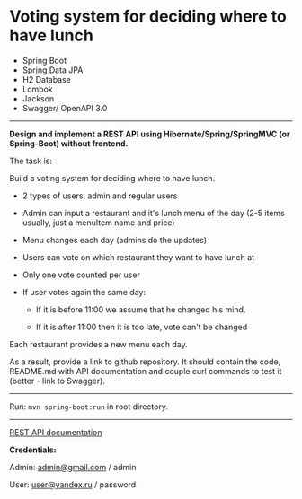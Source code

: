 # **Voting system for deciding where to have lunch**

- Spring Boot
- Spring Data JPA
- H2 Database
- Lombok
- Jackson
- Swagger/ OpenAPI 3.0

------------------------
**Design and implement a REST API using Hibernate/Spring/SpringMVC (or Spring-Boot) without frontend.**

The task is:

Build a voting system for deciding where to have lunch.

* 2 types of users: admin and regular users

* Admin can input a restaurant and it's lunch menu of the day (2-5 items usually, just a menuItem name and price)

* Menu changes each day (admins do the updates)

* Users can vote on which restaurant they want to have lunch at

* Only one vote counted per user

* If user votes again the same day:
   
  * If it is before 11:00 we assume that he changed his mind.
  
  * If it is after 11:00 then it is too late, vote can't be changed

Each restaurant provides a new menu each day.

As a result, provide a link to github repository. It should contain the code, README.md with API documentation and couple curl commands to test it (better - link to Swagger).

[//]: # (P.S.: Make sure everything works with latest version that is on github :&#41;)
[//]: # (P.P.S.: Assume that your API will be used by a frontend developer to build frontend on top of that.)

----------

Run: `mvn spring-boot:run` in root directory.

-----------------------
[REST API documentation](http://localhost:8080/swagger-ui.html)

**Credentials:**

Admin: admin@gmail.com / admin

User:  user@yandex.ru / password
